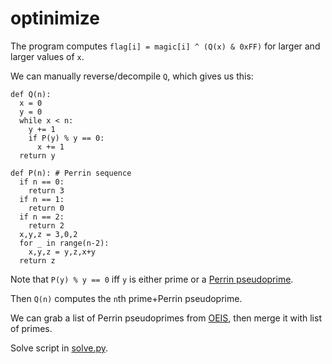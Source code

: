 # optinimize

The program computes `flag[i] = magic[i] ^ (Q(x) & 0xFF)` for larger and larger values of `x`.

We can manually reverse/decompile `Q`, which gives us this:

```
def Q(n):
  x = 0
  y = 0
  while x < n:
    y += 1
    if P(y) % y == 0:
      x += 1
  return y

def P(n): # Perrin sequence
  if n == 0:
    return 3
  if n == 1:
    return 0
  if n == 2:
    return 2
  x,y,z = 3,0,2
  for _ in range(n-2):
    x,y,z = y,z,x+y
  return z
```

Note that `P(y) % y == 0` iff `y` is either prime or a [Perrin pseudoprime](https://en.wikipedia.org/wiki/Perrin_number#Perrin_pseudoprimes).

Then `Q(n)` computes the `n`th prime+Perrin pseudoprime.

We can grab a list of Perrin pseudoprimes from [OEIS](https://oeis.org/A013998), then merge it with list of primes.

Solve script in [solve.py](`solve.py`).
